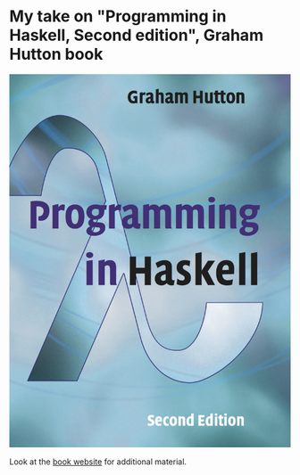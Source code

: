 
# My take on "Programming in Haskell, Second edition", Graham Hutton book

![pih](img/pih.jpg)

Look at the [book website](https://www.cs.nott.ac.uk/~pszgmh/pih.html) for additional material.

